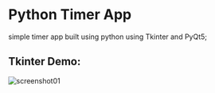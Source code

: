 # Python Timer App

simple timer app built using python using Tkinter and PyQt5;


## Tkinter Demo:

![screenshot01]("./tkinter/assests/demo_01.gif")
